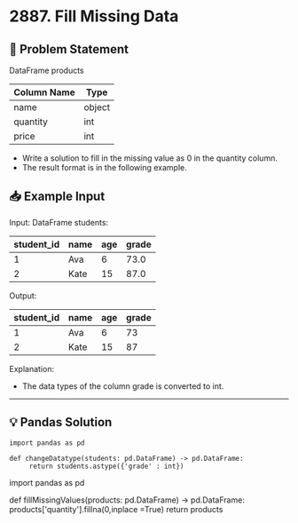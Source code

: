 # 2887. Fill Missing Data

## 📝 Problem Statement

DataFrame products


| Column Name | Type   |
|-------------|--------|
| name        | object |
| quantity    | int    |
| price       | int    |

 - Write a solution to fill in the missing value as 0 in the quantity column.
 - The result format is in the following example.


## 📥 Example Input


Input:
DataFrame students:

| student_id | name | age | grade |
|------------|------|-----|-------|
| 1          | Ava  | 6   | 73.0  |
| 2          | Kate | 15  | 87.0  |

Output:

| student_id | name | age | grade |
|------------|------|-----|-------|
| 1          | Ava  | 6   | 73    |
| 2          | Kate | 15  | 87    |

Explanation: 
 - The data types of the column grade is converted to int.




---

## 💡 Pandas Solution

   

    import pandas as pd

    def changeDatatype(students: pd.DataFrame) -> pd.DataFrame:
         return students.astype({'grade' : int})

import pandas as pd

def fillMissingValues(products: pd.DataFrame) -> pd.DataFrame:
    products['quantity'].fillna(0,inplace =True)
    return products
